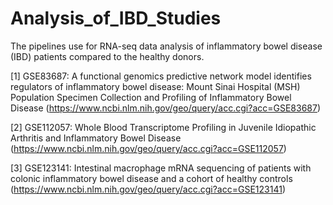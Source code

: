 # Analysis_of_IBD_Studies
The pipelines use for RNA-seq data analysis of inflammatory bowel disease (IBD) patients compared to the healthy donors.

[1] GSE83687: A functional genomics predictive network model identifies regulators of inflammatory bowel disease: Mount Sinai Hospital (MSH) Population Specimen Collection and Profiling of Inflammatory Bowel Disease (https://www.ncbi.nlm.nih.gov/geo/query/acc.cgi?acc=GSE83687)

[2] GSE112057: Whole Blood Transcriptome Profiling in Juvenile Idiopathic Arthritis and Inflammatory Bowel Disease (https://www.ncbi.nlm.nih.gov/geo/query/acc.cgi?acc=GSE112057)

[3] GSE123141: Intestinal macrophage mRNA sequencing of patients with colonic inflammatory bowel disease and a cohort of healthy controls (https://www.ncbi.nlm.nih.gov/geo/query/acc.cgi?acc=GSE123141)
